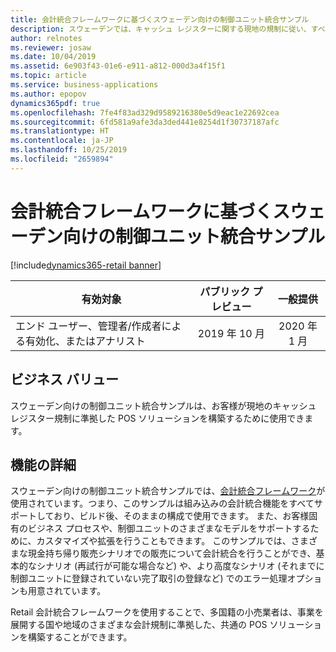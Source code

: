 ```yaml
---
title: 会計統合フレームワークに基づくスウェーデン向けの制御ユニット統合サンプル
description: スウェーデンでは、キャッシュ レジスターに関する現地の規制に従い、すべての小売販売を、統合型の会計デバイス (制御ユニット) を備えたキャッシュ レジスターに登録する必要があります。 スウェーデン向けの制御ユニット統合サンプルでは、スウェーデンの市場で利用できる一般的な会計デバイス モデルの 1 つがサポートされています。 このサンプルは Retail SDK の一部であり、会計統合フレームワークを拡張するものです。
author: relnotes
ms.reviewer: josaw
ms.date: 10/04/2019
ms.assetid: 6e903f43-01e6-e911-a812-000d3a4f15f1
ms.topic: article
ms.service: business-applications
ms.author: epopov
dynamics365pdf: true
ms.openlocfilehash: 7fe4f83ad329d9589216380e5d9eac1e22692cea
ms.sourcegitcommit: 6fd581a9afe3da3ded441e8254d1f30737187afc
ms.translationtype: HT
ms.contentlocale: ja-JP
ms.lasthandoff: 10/25/2019
ms.locfileid: "2659894"
---
```

# <a name="control-unit-integration-sample-for-sweden-based-on-the-fiscal-integration-framework"></a>会計統合フレームワークに基づくスウェーデン向けの制御ユニット統合サンプル 
[!include[dynamics365-retail banner](../includes/dynamics365-retail.md)]

| 有効対象    |  パブリック プレビュー | 一般提供 | 
| ---------- | :----------: |:----------: |
|エンド ユーザー、管理者/作成者による有効化、またはアナリスト|2019 年 10 月| 2020 年 1 月|


## <a name="business-value"></a>ビジネス バリュー
<!-- bv start -->
スウェーデン向けの制御ユニット統合サンプルは、お客様が現地のキャッシュ レジスター規制に準拠した POS ソリューションを構築するために使用できます。
<!-- bv end -->



## <a name="feature-details"></a>機能の詳細
<!--feature detail start -->
スウェーデン向けの制御ユニット統合サンプルでは、[会計統合フレームワーク](https://docs.microsoft.com/dynamics365/retail/localizations/fiscal-integration-for-retail-channel)が使用されています。つまり、このサンプルは組み込みの会計統合機能をすべてサポートしており、ビルド後、そのままの構成で使用できます。 また、お客様固有のビジネス プロセスや、制御ユニットのさまざまなモデルをサポートするために、カスタマイズや拡張を行うこともできます。 このサンプルでは、さまざまな現金持ち帰り販売シナリオでの販売について会計統合を行うことができ、基本的なシナリオ (再試行が可能な場合など) や、より高度なシナリオ (それまでに制御ユニットに登録されていない完了取引の登録など) でのエラー処理オプションも用意されています。

Retail 会計統合フレームワークを使用することで、多国籍の小売業者は、事業を展開する国や地域のさまざまな会計規制に準拠した、共通の POS ソリューションを構築することができます。
<!--feature detail end -->









